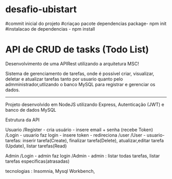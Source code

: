 # desafio-ubistart

#commit inicial do projeto
#criaçao pacote dependencias package- npm init
#instalacao de dependencias - npm install





# API de CRUD de tasks (Todo List)





Desenvolvimento de uma APIRest utilizando a arquitetura MSC!


Sistema de gerenciamento de tarefas, onde é possível criar, visualizar, deletar e atualizar tarefas tanto por usuario quanto pelo admministrador,utlizando o banco MySQL para registrar e gerenciar os dados.





------------------------------------------------------------------------------------------

Projeto desenvolvido em NodeJS utilizando Express, Autenticação (JWT) e banco de dados MySQL







Estrutura da API

Usuario
/Register - cria usuário - insere email + senha (recebe Token)
/Login - usuario faz login - insere token - redireciona /user
/User - usuario-tarefas:  inserir tarefa(Create), finalizar tarefa(Delete), atualizar,editar tarefa (Update), listar tarefas(Read)

Admin
/Login - admin faz login
/Admin - admin : listar todas tarefas, listar tarefas específicas(atrasadas) 







tecnologias :
Insomnia, Mysql Workbench,
